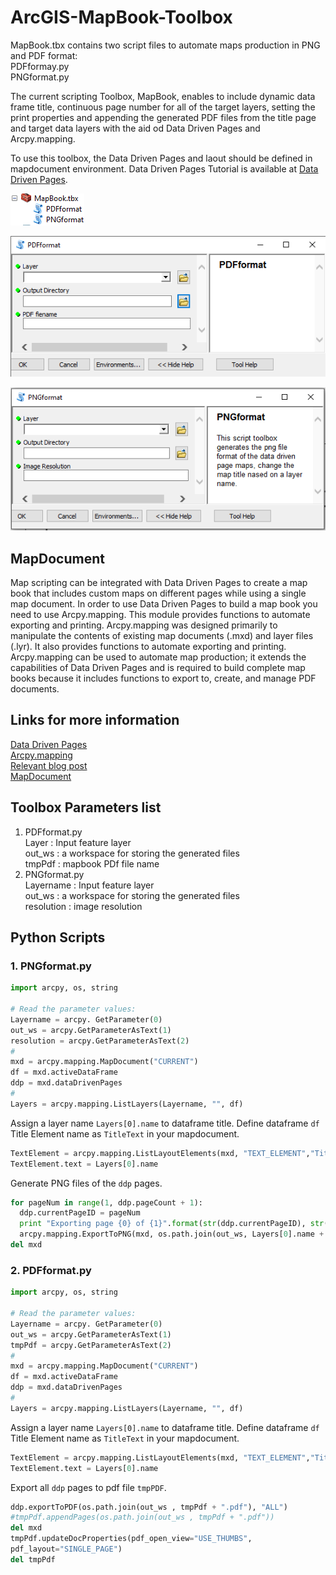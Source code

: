 # ArcGIS-MapBook-Toolbox

MapBook.tbx contains two script files to automate maps production in PNG and PDF format:<br />
PDFformay.py<br />
PNGformat.py

The current scripting Toolbox, MapBook, enables to include dynamic data frame title, continuous page number for all of the target layers, setting the print properties and appending the generated PDF files from the title page and target data layers with the aid od Data Driven Pages and Arcpy.mapping.

To use this toolbox, the Data Driven Pages and laout should be defined in mapdocument environment. Data Driven Pages Tutorial is available at [Data Driven Pages](http://help.arcgis.com/en/arcgisdesktop/10.0/help/index.html#//00sr00000006000000).


![alt text here](https://github.com/Nina-Om/ArcGIS-MapBook-Toolbox/blob/master/toolbox.PNG)

![alt text here](https://github.com/Nina-Om/ArcGIS-MapBook-Toolbox/blob/master/pdf.PNG)


![alt text here](https://github.com/Nina-Om/ArcGIS-MapBook-Toolbox/blob/master/png.PNG)


## MapDocument

Map scripting can be integrated with Data Driven Pages to create a map book that includes custom maps on different pages while using a single map document. In order to use Data Driven Pages to build a map book you need to use Arcpy.mapping. This module provides functions to automate exporting and printing. Arcpy.mapping was designed primarily to manipulate the contents of existing map documents (.mxd) and layer files (.lyr). It also provides functions to automate exporting and printing. Arcpy.mapping can be used to automate map production; it extends the capabilities of Data Driven Pages and is required to build complete map books because it includes functions to export to, create, and manage PDF documents.

## Links for more information
[Data Driven Pages](http://help.arcgis.com/en/arcgisdesktop/10.0/help/index.html#//00sr00000006000000)<br />
[Arcpy.mapping](https://desktop.arcgis.com/en/arcmap/10.3/analyze/arcpy-mapping/introduction-to-arcpy-mapping.htm)<br />
[Relevant blog post](https://www.esri.com/arcgis-blog/products/arcgis-desktop/mapping/combining-data-driven-pages-with-python-and-arcpy-mapping/)<br />
[MapDocument](https://desktop.arcgis.com/en/arcmap/10.3/analyze/arcpy-mapping/mapdocument-class.htm)

## Toolbox Parameters list
1. PDFformat.py<br />
Layer : Input feature layer <br />
out_ws : a workspace for storing the generated files<br /> 
tmpPdf : mapbook PDf file name 
2. PNGformat.py<br />
Layername : Input feature layer<br />
out_ws : a workspace for storing the generated files <br />
resolution  : image resolution

## Python Scripts
### 1. PNGformat.py

```python
import arcpy, os, string

# Read the parameter values:
Layername = arcpy. GetParameter(0)
out_ws = arcpy.GetParameterAsText(1)
resolution = arcpy.GetParameterAsText(2)
#
mxd = arcpy.mapping.MapDocument("CURRENT")
df = mxd.activeDataFrame
ddp = mxd.dataDrivenPages
# 
Layers = arcpy.mapping.ListLayers(Layername, "", df)
```
Assign a layer name `Layers[0].name` to dataframe title. Define dataframe `df` Title Element name as `TitleText` in your mapdocument.
```python
TextElement = arcpy.mapping.ListLayoutElements(mxd, "TEXT_ELEMENT","TitleText")[0]
TextElement.text = Layers[0].name
```
Generate PNG files of the `ddp` pages.
```python
for pageNum in range(1, ddp.pageCount + 1):
  ddp.currentPageID = pageNum
  print "Exporting page {0} of {1}".format(str(ddp.currentPageID), str(ddp.pageCount))
  arcpy.mapping.ExportToPNG(mxd, os.path.join(out_ws, Layers[0].name + str(pageNum) + ".png"), resolution=resolution)
del mxd
```

### 2. PDFformat.py

```python
import arcpy, os, string

# Read the parameter values:
Layername = arcpy. GetParameter(0)
out_ws = arcpy.GetParameterAsText(1)
tmpPdf = arcpy.GetParameterAsText(2)
#
mxd = arcpy.mapping.MapDocument("CURRENT")
df = mxd.activeDataFrame
ddp = mxd.dataDrivenPages
#
Layers = arcpy.mapping.ListLayers(Layername, "", df)
```
Assign a layer name `Layers[0].name` to dataframe title. Define dataframe `df` Title Element name as `TitleText` in your mapdocument.
```python
TextElement = arcpy.mapping.ListLayoutElements(mxd, "TEXT_ELEMENT","TitleText")[0]
TextElement.text = Layers[0].name
```
Export all `ddp` pages to pdf file `tmpPDF`.
```python
ddp.exportToPDF(os.path.join(out_ws , tmpPdf + ".pdf"), "ALL")
#tmpPdf.appendPages(os.path.join(out_ws , tmpPdf + ".pdf"))
del mxd
tmpPdf.updateDocProperties(pdf_open_view="USE_THUMBS",
pdf_layout="SINGLE_PAGE")
del tmpPdf
```
